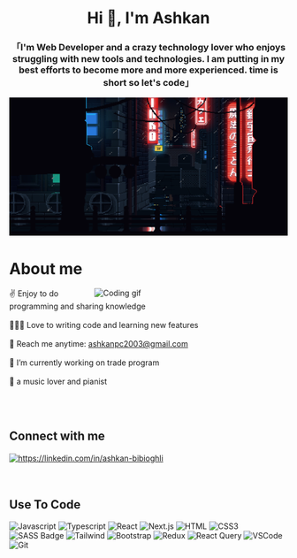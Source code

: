 <!-- Intro  -->

<h1 align="center">Hi 👋, I'm Ashkan</h1>
<h3 align="center">「I'm Web Developer and a crazy technology lover who enjoys struggling with new tools and technologies. I am putting in my best efforts to become more and more experienced. time is short so let's code」</h3>

  

</p>
<p align="center">
<img src="https://github.com/Ashkan2003/Ashkan2003/blob/main/3zpz8WQe4SNGkE7moUEDKrWLaiAXZADzKvxvxYBsWidJzvvyR4HmfCEJcxPxQn2jMVz5buSVGmVAoj9bMrXDRD3ZPLncvTQyo6Yq1DjNbzjJwnXVGT3VYVXNmC7Nsi3rb4jqDaDbkzSwbnpo5QY5.gif" width="550" height="250"/>
</p>


<!-- About Section -->
 # About me
 
<p>
 <img align="right" width="350" src="/assets/programmer.gif" alt="Coding gif" />
  
 ✌️ Enjoy to do programming and sharing knowledge <br/> <br/>
 👨🏻‍💻 Love to writing code and learning new features<br/> <br/>
 📧 Reach me anytime: ashkanpc2003@gmail.com<br/> <br/>
 🔭 I’m currently working on trade program<br> <br/>
 🎹 a music lover and pianist
</p>
<br>
<br>

## Connect with me
<p align="left">
<a href="https://linkedin.com/in/ashkan-bibioghli" target="blank"><img align="center" src="https://raw.githubusercontent.com/rahuldkjain/github-profile-readme-generator/master/src/images/icons/Social/linked-in-alt.svg" alt="https://linkedin.com/in/ashkan-bibioghli" height="30" width="40" /></a>





<br/>
<br/>
<br/>

## Use To Code

![Javascript](https://img.shields.io/badge/Javascript-F0DB4F?style=for-the-badge&labelColor=black&logo=javascript&logoColor=F0DB4F)
![Typescript](https://img.shields.io/badge/Typescript-007acc?style=for-the-badge&labelColor=black&logo=typescript&logoColor=007acc)
![React](https://img.shields.io/badge/-React-61DBFB?style=for-the-badge&labelColor=black&logo=react&logoColor=61DBFB)
![Next.js](https://img.shields.io/badge/next.js-000000?style=for-the-badge&logo=nextdotjs&logoColor=white)
![HTML](https://img.shields.io/badge/HTML5-E34F26?style=for-the-badge&logo=html5&logoColor=white)
![CSS3](https://img.shields.io/badge/CSS3-1572B6?style=for-the-badge&logo=css3&logoColor=white)
![SASS Badge](https://img.shields.io/badge/Sass-CC6699?style=for-the-badge&logo=sass&logoColor=white)
![Tailwind](https://img.shields.io/badge/Tailwind_CSS-092749?style=for-the-badge&logo=tailwindcss&logoColor=06B6D4&labelColor=000000)
![Bootstrap](https://img.shields.io/badge/Bootstrap-563D7C?style=for-the-badge&logo=bootstrap&logoColor=white)
![Redux](https://img.shields.io/badge/Redux-593D88?style=for-the-badge&logo=redux&logoColor=white)
![React Query](https://img.shields.io/badge/-React_Query-FF4154?style=for-the-badge&logo=react%20query&logoColor=white)
![VSCode](https://img.shields.io/badge/Visual_Studio-0078d7?style=for-the-badge&logo=visual%20studio&logoColor=white)
![Git](https://img.shields.io/badge/Git-F05032?style=for-the-badge&logo=git&logoColor=white)

<br/>




